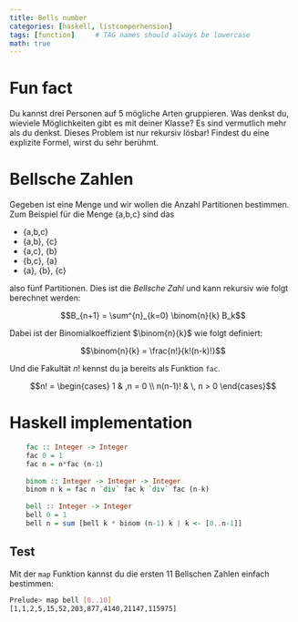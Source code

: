 ```yaml
---
title: Bells number
categories: [haskell, listcomperhension]
tags: [function]     # TAG names should always be lowercase
math: true
---
```


# Fun fact
Du kannst drei Personen auf 5 mögliche Arten gruppieren. Was denkst du, wieviele Möglichkeiten gibt es mit deiner Klasse? Es sind vermutlich mehr als du denkst. Dieses Problem ist nur rekursiv lösbar! Findest du eine explizite Formel, wirst du sehr berühmt. 

# Bellsche Zahlen
Gegeben ist eine Menge und wir wollen die Anzahl Partitionen bestimmen. Zum Beispiel für die Menge {a,b,c} sind das

  *  {a,b,c}
  *  {a,b}, {c} 
  *  {a,c}, {b} 
  *  {b,c}, {a} 
  *  {a}, {b}, {c}

also fünf Partitionen. Dies ist die _Bellsche Zahl_ und kann rekursiv wie folgt berechnet werden: 

$$B_{n+1} = \sum^{n}_{k=0} \binom{n}{k} B_k$$

Dabei ist der Binomialkoeffizient $\binom{n}{k}$ wie folgt definiert:

$$\binom{n}{k} = \frac{n!}{k!(n-k)!}$$

Und die Fakultät $n!$ kennst du ja bereits als Funktion `fac`.

$$n! = \begin{cases}
1 & ,n = 0 \\
n(n-1)! & \, n > 0 
\end{cases}$$

# Haskell implementation
```haskell
    fac :: Integer -> Integer
    fac 0 = 1
    fac n = n*fac (n-1)
    
    binom :: Integer -> Integer -> Integer
    binom n k = fac n `div` fac k `div` fac (n-k)
    
    bell :: Integer -> Integer
    bell 0 = 1
    bell n = sum [bell k * binom (n-1) k | k <- [0..n-1]]
```

## Test
Mit der `map` Funktion kannst du die ersten 11 Bellschen Zahlen einfach bestimmen:
```bash
Prelude> map bell [0..10]
[1,1,2,5,15,52,203,877,4140,21147,115975]
```
